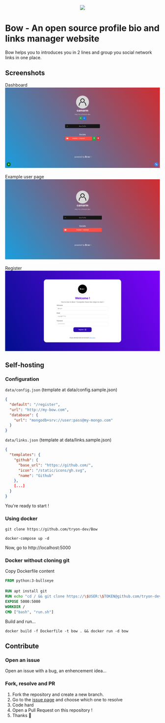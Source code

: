<div align="center">

<img src="https://avatars.githubusercontent.com/u/128938231?s=200&v=4" />

</div>

# Bow - An open source profile bio and links manager website
Bow helps you to introduces you in 2 lines and group you social network links in one place.

## Screenshots
Dashboard
<img src="/.github/screenshots/screen_dashboard.png">
<br>
<br>
Example user page
<img src="/.github/screenshots/screen_profile.png"/>
<br>
<br>
Register
<img src="/.github/screenshots/screen_register.png"/>

## Self-hosting

### Configuration
`data/config.json` (template at data/config.sample.json)
```json
{
  "default": "/register",
  "url": "http://my-bow.com",
  "database": {
    "url": "mongodb+srv://user:pass@my-mongo.com"
  }
}
```
`data/links.json` (template at data/links.sample.json)
```json
{
  "templates": {
    "github": {
      "base_url": "https://github.com/",
      "icon": "/static/icons/gh.svg",
      "name": "Github"
    },
    [...]
  }
}
```


You're ready to start !

### Using docker
```shell
git clone https://github.com/tryon-dev/Bow
```

[//]: # (https://github.com/bow-links/Bow //TODO move git)


```shell
docker-compose up -d
```
Now, go to http://localhost:5000

### Docker without cloning git

Copy Dockerfile content
```Dockerfile
FROM python:3-bullseye

RUN apt install git
RUN echo "cd / && git clone https://\$USER:\$TOKEN@github.com/tryon-dev/Bow app && cd app && pip install pip --upgrade && pip install -r requirements.txt && python main.py" > run.sh
EXPOSE 5000:5000
WORKDIR /
CMD ["bash", "run.sh"]
```

Build and run...
```shell
docker build -f Dockerfile -t bow . && docker run -d bow
```

## Contribute

### Open an issue
Open an issue with a bug, an enhencement idea...

### Fork, resolve and PR
1. Fork the repository and create a new branch.
2. Go to the [issue page](https://github.com/tryon-dev/Bow/issues) and choose which one to resolve
3. Code hard
4. Open a Pull Request on this repository !
5. Thanks 🙏
